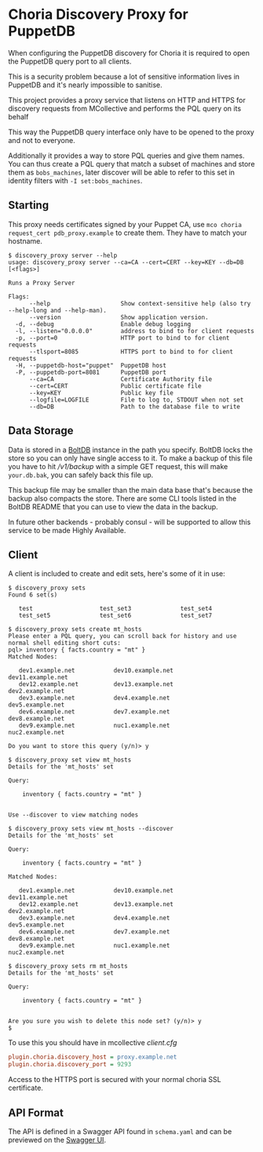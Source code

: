 # Choria Discovery Proxy for PuppetDB

When configuring the PuppetDB discovery for Choria it is required to open the PuppetDB query port to all clients.

This is a security problem because a lot of sensitive information lives in PuppetDB and it's nearly impossible to sanitise.

This project provides a proxy service that listens on HTTP and HTTPS for discovery requests from MCollective and performs the PQL query on its behalf

This way the PuppetDB query interface only have to be opened to the proxy and not to everyone.

Additionally it provides a way to store PQL queries and give them names.  You can thus create a PQL query that match a subset of machines and store them as `bobs_machines`, later discover will be able to refer to this set in identity filters with `-I set:bobs_machines`.

## Starting

This proxy needs certificates signed by your Puppet CA, use `mco choria request_cert pdb_proxy.example` to create them.  They have to match your hostname.

```
$ discovery_proxy server --help
usage: discovery_proxy server --ca=CA --cert=CERT --key=KEY --db=DB [<flags>]

Runs a Proxy Server

Flags:
      --help                    Show context-sensitive help (also try --help-long and --help-man).
      --version                 Show application version.
  -d, --debug                   Enable debug logging
  -l, --listen="0.0.0.0"        address to bind to for client requests
  -p, --port=0                  HTTP port to bind to for client requests
      --tlsport=8085            HTTPS port to bind to for client requests
  -H, --puppetdb-host="puppet"  PuppetDB host
  -P, --puppetdb-port=8081      PuppetDB port
      --ca=CA                   Certificate Authority file
      --cert=CERT               Public certificate file
      --key=KEY                 Public key file
      --logfile=LOGFILE         File to log to, STDOUT when not set
      --db=DB                   Path to the database file to write
```

## Data Storage

Data is stored in a [BoltDB](https://github.com/boltdb/bolt) instance in the path you specify.  BoltDB locks the store so you can only have single access to it.  To make a backup of this file you have to hit */v1/backup* with a simple GET request, this will make `your.db.bak`, you can safely back this file up.

This backup file may be smaller than the main data base that's because the backup also compacts the store.  There are some CLI tools listed in the BoltDB README that you can use to view the data in the backup.

In future other backends - probably consul - will be supported to allow this service to be made Highly Available.

## Client

A client is included to create and edit sets, here's some of it in use:

```
$ discovery_proxy sets
Found 6 set(s)

   test                   test_set3              test_set4
   test_set5              test_set6              test_set7

$ discovery_proxy sets create mt_hosts
Please enter a PQL query, you can scroll back for history and use normal shell editing short cuts:
pql> inventory { facts.country = "mt" }
Matched Nodes:

   dev1.example.net           dev10.example.net          dev11.example.net
   dev12.example.net          dev13.example.net          dev2.example.net
   dev3.example.net           dev4.example.net           dev5.example.net
   dev6.example.net           dev7.example.net           dev8.example.net
   dev9.example.net           nuc1.example.net           nuc2.example.net

Do you want to store this query (y/n)> y

$ discovery_proxy set view mt_hosts
Details for the 'mt_hosts' set

Query:

    inventory { facts.country = "mt" }


Use --discover to view matching nodes

$ discovery_proxy sets view mt_hosts --discover
Details for the 'mt_hosts' set

Query:

    inventory { facts.country = "mt" }

Matched Nodes:

   dev1.example.net           dev10.example.net          dev11.example.net
   dev12.example.net          dev13.example.net          dev2.example.net
   dev3.example.net           dev4.example.net           dev5.example.net
   dev6.example.net           dev7.example.net           dev8.example.net
   dev9.example.net           nuc1.example.net           nuc2.example.net

$ discovery_proxy sets rm mt_hosts
Details for the 'mt_hosts' set

Query:

    inventory { facts.country = "mt" }


Are you sure you wish to delete this node set? (y/n)> y
$
```

To use this you should have in mcollective *client.cfg*

```ini
plugin.choria.discovery_host = proxy.example.net
plugin.choria.discovery_port = 9293
```

Access to the HTTPS port is secured with your normal choria SSL certificate.

## API Format

The API is defined in a Swagger API found in `schema.yaml` and can be previewed on the [Swagger UI](http://petstore.swagger.io/?url=https://raw.githubusercontent.com/choria-io/discovery_proxy/master/schema.yaml).

